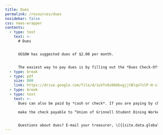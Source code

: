 ```yaml
---
title: Dues
permalink: /resources/dues
nosidebar: false
css: news-wrapper
contents:
  - type: text
    text: >-
      # Dues


      UGSDW has suggested dues of $2.00 per month.


      The easiest way to pay dues is by filling out the *Dues Check-Off Authorization form*. Grinnell will automatically deduct dues from your paycheck. You can also [pay dues with Paypal](https://paypal.me/UGSDW) (suggested: $2/month, $8/semester, or $16/year). We do not collect dues in January, June, July, or August.
  - type: break
  - type: pdf
    size: 800
    link: https://drive.google.com/file/d/1uVTv0z06ObxgjjtBlqn7zlP-H-s3TYbUX_7AixBwhzg/preview
  - type: break
  - type: text
    text: >-
      Dues can also be paid by *cash or check*. If you are paying by check,

      make the check payable to “Union of Grinnell Student Dining Workers” and write the month(s) for which you are paying dues on the memo line.  If you are paying cash, fill out [this form](https://docs.google.com/document/d/1LZ-FInxs2UBlypa_jADZxgvdgZnL1USMqziMtN2wimg/export?format=pdf) and attach the cash to it.


      Questions about dues? E-mail your treasurer, \[{{site.data.global.sec-treas.name}}](mailto:{{site.data.global.sec-treas.email}}).
---
```

